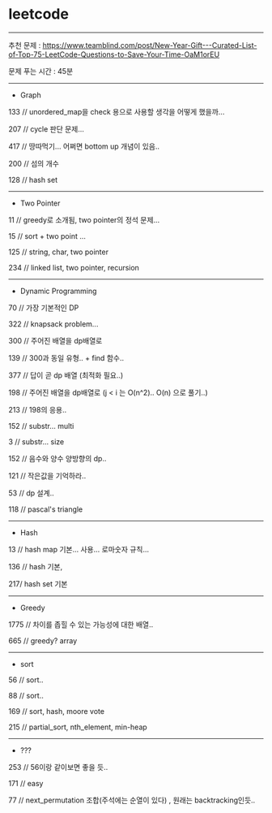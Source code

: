# leetcode

----------------------------------------------------------------------------------------------------------------------------

추천 문제 : https://www.teamblind.com/post/New-Year-Gift---Curated-List-of-Top-75-LeetCode-Questions-to-Save-Your-Time-OaM1orEU

문제 푸는 시간 : 45분


----------------------------------------------------------------------------------------------------------------------------


- Graph

133 // unordered_map을 check 용으로 사용할 생각을 어떻게 했을까...

207 // cycle 판단 문제...

417 // 땅따먹기... 어쩌면 bottom up 개념이 있음..

200 // 섬의 개수

128 // hash set

----------------------------------------------------------------------------------------------------------------------------

- Two Pointer

11 // greedy로 소개됨, two pointer의 정석 문제...

15 // sort + two point ...

125 // string, char, two pointer

234 // linked list, two pointer, recursion

----------------------------------------------------------------------------------------------------------------------------

- Dynamic Programming

70 // 가장 기본적인 DP

322 // knapsack problem...

300 // 주어진 배열을 dp배열로

139 // 300과 동일 유형.. + find 함수..

377 // 답이 곧 dp 배열 (최적화 필요..)

198 // 주어진 배열을 dp배열로 (j < i 는 O(n^2).. O(n) 으로 풀기..)

213 // 198의 응용..

152 // substr... multi

3 // substr... size

152 // 음수와 양수 양방향의 dp..

121 // 작은값을 기억하라..

53 // dp 설계..

118 // pascal's triangle



----------------------------------------------------------------------------------------------------------------------------

- Hash

13 // hash map 기본... 사용... 로마숫자 규칙...

136 // hash 기본, 

217/ hash set 기본

----------------------------------------------------------------------------------------------------------------------------

- Greedy

1775 // 차이를 좁힐 수 있는 가능성에 대한 배열..

665 // greedy? array

----------------------------------------------------------------------------------------------------------------------------

- sort

56 // sort..

88 // sort..

169 // sort, hash, moore vote

215 // partial_sort, nth_element, min-heap

----------------------------------------------------------------------------------------------------------------------------

- ???

253 // 56이랑 같이보면 좋을 듯..

171 // easy

77 // next_permutation 조합(주석에는 순열이 있다) , 원래는 backtracking인듯..

